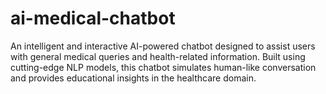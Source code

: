 # ai-medical-chatbot
An intelligent and interactive AI-powered chatbot designed to assist users with general medical queries and health-related information. Built using cutting-edge NLP models, this chatbot simulates human-like conversation and provides educational insights in the healthcare domain.
